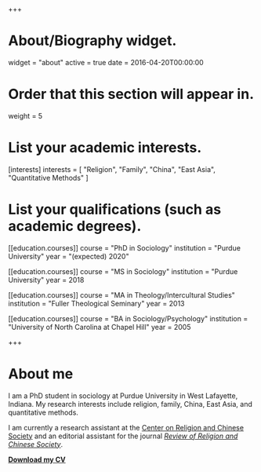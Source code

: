 +++
# About/Biography widget.
widget = "about"
active = true
date = 2016-04-20T00:00:00

# Order that this section will appear in.
weight = 5

# List your academic interests.
[interests]
  interests = [
     "Religion",
     "Family",
     "China",
     "East Asia",
     "Quantitative Methods"
   ]

# List your qualifications (such as academic degrees).
[[education.courses]]
  course = "PhD in Sociology"
  institution = "Purdue University"
  year = "(expected) 2020"

[[education.courses]]
  course = "MS in Sociology"
  institution = "Purdue University"
  year = 2018

[[education.courses]]
  course = "MA in Theology/Intercultural Studies"
  institution = "Fuller Theological Seminary"
  year = 2013  

[[education.courses]]
  course = "BA in Sociology/Psychology"
  institution = "University of North Carolina at Chapel Hill"
  year = 2005

+++
# About me

I am a PhD student in sociology at Purdue University in West Lafayette, Indiana. My research interests include religion, family, China, East Asia, and quantitative methods.

I am currently a research assistant at the [Center on Religion and Chinese Society](http://purdue.edu/crcs) and an editorial assistant for the journal [*Review of Religion and Chinese Society*](http://booksandjournals.brillonline.com/content/journals/22143955).

[**Download my CV**](http://)
